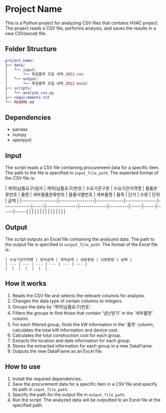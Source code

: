 Project Name
============

This is a Python project for analyzing CSV files that contains HVAC project. The project reads a CSV file, performs analysis, and saves the results in a new CSV(excel) file.

Folder Structure
----------------

```lua
project_name/
├── data/
│   └── input/
│       └── 특정품목 조달 내역_2022.csv
│   └── output/
│       └── 특정품목 조달 내역_2022.excel
├── scripts/
│   └── analyze_csv.py
├── requirements.txt
└── README.md
```

 Dependencies
 ------------

 * pandas
 * numpy
 * openpyxl

 Input
 -----

 The script reads a CSV file containing procurement data for a specific item. The path to the file is specified in `input_file_path`. The expected format of the CSV file is:

| 계약(납품요구)일자 | 계약(납품요구)번호 | 수요기관구분 | 수요기관지역명 | 물품분류번호 | 품명 | 세부물품분류번호 | 물품식별번호 | 세부품명 | 품목 | 단가 | 수량 | 단위 | 금액 | |------------------|------------------|--------------|----------------|--------------|------|----------------|--------------|----------|------|------|------|------| | | | | | | | | | | | | | |

 Output
 ------

 The script outputs an Excel file containing the analyzed data. The path to the output file is specified in `output_file_path`. The format of the Excel file is:

 ```
 | 수요기관지역명 | 장비금액 | 계약금액 | 냉방용량 | 난방용량 | 날짜 |
 | --- | --- | --- | --- | --- | --- |
 |  |  |  |  |  |  |
 ```

 How it works
 ------------

 1. Reads the CSV file and selects the relevant columns for analysis.
 2. Changes the data type of certain columns to integers.
 3. Groups the data by '계약(납품요구)번호'.
 4. Filters the groups to find those that contain '냉난방기' in the '세부품명' column.
 5. For each filtered group, finds the kW information in the '품목' column, calculates the total kW information and device cost.
 6. Calculates the total construction cost for each group.
 7. Extracts the location and date information for each group.
 8. Stores the extracted information for each group in a new DataFrame.
 9. Outputs the new DataFrame as an Excel file.

 How to use
 ----------

 1. Install the required dependencies.
 2. Save the procurement data for a specific item in a CSV file and specify its path in `input_file_path`.
 3. Specify the path for the output file in `output_file_path`.
 4. Run the script. The analyzed data will be outputted to an Excel file at the specified path.
